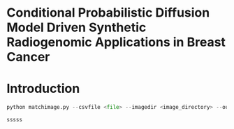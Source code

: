 # **Conditional Probabilistic Diffusion Model Driven Synthetic Radiogenomic Applications in Breast Cancer**

# Introduction

```python
python matchimage.py --csvfile <file> --imagedir <image_directory> --outputdir <output_directory>
```
```bash
sssss
```

